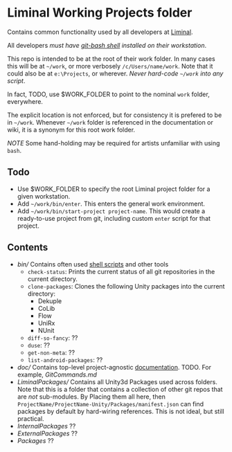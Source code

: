 # Liminal Working Projects folder
Contains common functionality used by all developers at [Liminal](www.liminalvr.com).

All developers *must have [git-bash shell](https://gitforwindows.org/) installed on their workstation*.

This repo is intended to be at the root of their work folder. In many cases this will be at `~/work`, or more verbosely `/c/Users/name/work`. Note that it could also be at `e:\Projects`, or wherever. *Never hard-code `~/work` into any script*. 

In fact, TODO, use $WORK_FOLDER to point to the nominal `work` folder, everywhere.

The explicit location is not enforced, but for consistency it is prefered to be in `~/work`. Whenever `~/work` folder is referenced in the documentation or wiki, it is a synonym for this root work folder.

*NOTE* Some hand-holding may be required for artists unfamiliar with using `bash`.

## Todo
* Use $WORK_FOLDER to specify the root Liminal project folder for a given workstation.
* Add `~/work/bin/enter`. This enters the general work environment.
* Add `~/work/bin/start-project project-name`. This would create a ready-to-use project from git, including custom `enter` script for that project.

## Contents
* _bin/_ Contains often used [shell scripts](bin/Readme.md) and other tools
  * `check-status`: Prints the current status of all git repositories in the current directory.
  * `clone-packages`: Clones the following Unity packages into the current directory:
    * Dekuple
    * CoLib
    * Flow
    * UniRx
    * NUnit
  * `diff-so-fancy`: ??
  * `duse`: ??
  * `get-non-meta`: ??
  * `list-android-packages`: ??
* _doc/_ Contains top-level project-agnostic [documentation](doc/Readme.md). TODO. For example, *GitCommands.md*
* _LiminalPackages/_ Contains all Unity3d Packages used across folders. Note that this is a folder that contains a collection of other git repos that are *not* sub-modules. By Placing them all here, then `ProjectName/ProjectName-Unity/Packages/manifest.json` can find packages by default by hard-wiring references. This is not ideal, but still practical.
* _InternalPackages_ ??
* _ExternalPackages_ ??
* _Packages_ ??
